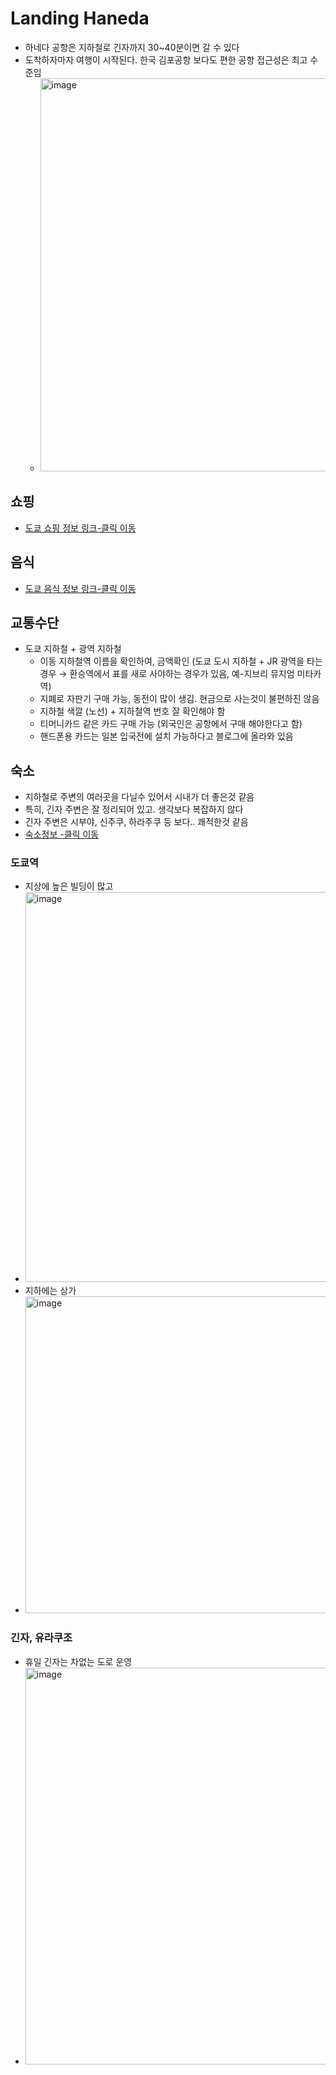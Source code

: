 # Landing Haneda
- 하네다 공항은 지하철로 긴자까지 30~40분이면 갈 수 있다
- 도착하자마자 여행이 시작된다. 한국 김포공항 보다도 편한 공항 접근성은 최고 수준임
  - <img width="629" alt="image" src="https://github.com/jeonghoonkang/like_music_n_trip/assets/4180063/43032cea-6428-43d6-9d48-2b7dc7e0c2c5">


## 쇼핑
- [도쿄 쇼핑 정보 링크-클릭 이동](shopping_tokyo.md)

## 음식
- [도쿄 음식 정보 링크-클릭 이동](eat_in_tokyo.md)

## 교통수단
- 도쿄 지하철 + 광역 지하철
  - 이동 지하철역 이름을 확인하여, 금액확인  (도쿄 도시 지하철 + JR 광역을 타는 경우 → 환승역에서 표를 새로 사야하는 경우가 있음, 예-지브리 뮤지엄 미타카역)
  - 지폐로 자판기 구매 가능, 동전이 많이 생김. 현금으로 사는것이 불편하진 않음
  - 지하철 색깔 (노선) + 지하철역 번호 잘 확인해야 함 
  - 티머니카드 같은 카드 구매 가능 (외국인은 공항에서 구매 해야한다고 함)
  - 핸드폰용 카드는 일본 입국전에 설치 가능하다고 블로그에 올라와 있음  

## 숙소
- 지하철로 주변의 여러곳을 다닐수 있어서 시내가 더 좋은것 같음
- 특히, 긴자 주변은 잘 정리되어 있고. 생각보다 복잡하지 않다
- 긴자 주변은 시부야, 신주쿠, 하라주쿠 등 보다.. 쾌적한것 같음
- [숙소정보 -클릭 이동](sleep_in_tokyo.md)
### 도쿄역
- 지상에 높은 빌딩이 많고
- <img width="624" alt="image" src="https://github.com/jeonghoonkang/like_music_n_trip/assets/4180063/170a70be-43bc-490b-bacc-d6f2be5d7507">
- 지하에는 상가
- <img width="507" alt="image" src="https://github.com/jeonghoonkang/like_music_n_trip/assets/4180063/54b16af9-f480-41cd-b2d6-0c1b703d45a0">

### 긴자, 유라쿠조
- 휴일 긴자는 차없는 도로 운영
- <img width="635" alt="image" src="https://github.com/jeonghoonkang/like_music_n_trip/assets/4180063/48081857-9d30-413d-8b5e-fd3f9ba79f03">

